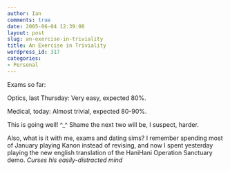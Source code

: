 ```yaml
---
author: Ian
comments: true
date: 2005-06-04 12:39:00
layout: post
slug: an-exercise-in-triviality
title: An Exercise in Triviality
wordpress_id: 317
categories:
- Personal
---
```


Exams so far:  

Optics, last Thursday: Very easy, expected 80%.  

Medical, today: Almost trivial, expected 80-90%.  

This is going well! ^_^  Shame the next two will be, I suspect, harder.  

Also, what is it with me, exams and dating sims?  I remember spending most of January playing Kanon instead of revising, and now I spent yesterday playing the new english translation of the HaniHani Operation Sanctuary demo.  *Curses his easily-distracted mind*  


